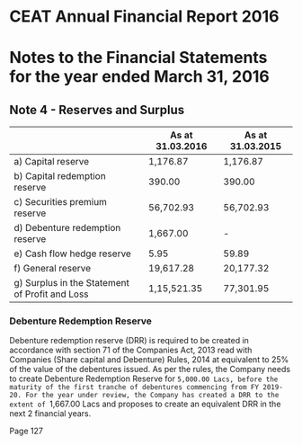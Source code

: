 # CEAT Annual Financial Report 2016

# Notes to the Financial Statements for the year ended March 31, 2016

## Note 4 - Reserves and Surplus

| |As at 31.03.2016|As at 31.03.2015|
|---|---|---|
|a) Capital reserve|1,176.87|1,176.87|
|b) Capital redemption reserve|390.00|390.00|
|c) Securities premium reserve|56,702.93|56,702.93|
|d) Debenture redemption reserve|1,667.00|-|
|e) Cash flow hedge reserve|5.95|59.89|
|f) General reserve|19,617.28|20,177.32|
|g) Surplus in the Statement of Profit and Loss|1,15,521.35|77,301.95|

### Debenture Redemption Reserve

Debenture redemption reserve (DRR) is required to be created in accordance with section 71 of the Companies Act, 2013 read with Companies (Share capital and Debenture) Rules, 2014 at equivalent to 25% of the value of the debentures issued. As per the rules, the Company needs to create Debenture Redemption Reserve for `5,000.00 Lacs, before the maturity of the first tranche of debentures commencing from FY 2019-20. For the year under review, the Company has created a DRR to the extent of `1,667.00 Lacs and proposes to create an equivalent DRR in the next 2 financial years.

Page 127